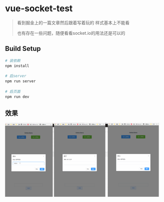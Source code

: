 # vue-socket-test

> 看到掘金上的一篇文章然后跟着写着玩的 样式基本上不能看 
>
> 也有存在一些问题，随便看看socket.io的用法还是可以的

## Build Setup

``` bash
# 装依赖
npm install

# 启server
npm run server

# 启页面
npm run dev

```

## 效果

![test](static\test.gif)